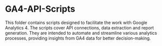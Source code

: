 # GA4-API-Scripts

This folder contains scripts designed to facilitate the work with Google Analytics 4. The scripts cover API connections, data extraction and report generation. They are intended to automate and streamline various analytics processes, providing insights from GA4 data for better decision-making.
